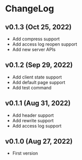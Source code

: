 # ChangeLog

## v0.1.3 (Oct 25, 2022)

- Add compress support
- Add access log reopen support
- Add new server APIs

## v0.1.2 (Sep 29, 2022)

- Add client state support
- Add default page support
- Add test command

## v0.1.1 (Aug 31, 2022)

- Add header support
- Add rewrite support
- Add access log support

## v0.1.0 (Aug 27, 2022)

- First version
